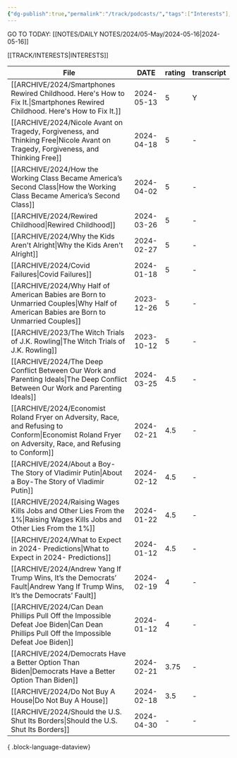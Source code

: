 ```yaml
---
{"dg-publish":true,"permalink":"/track/podcasts/","tags":["Interests"],"noteIcon":"","created":"2024-04-02 14:27","updated":"2024-04-02 14:28"}
---
```


GO TO TODAY: [[NOTES/DAILY NOTES/2024/05-May/2024-05-16\|2024-05-16]]


[[TRACK/INTERESTS\|INTERESTS]]

| File                                                                                                                                                       | DATE       | rating | transcript |
| ---------------------------------------------------------------------------------------------------------------------------------------------------------- | ---------- | ------ | ---------- |
| [[ARCHIVE/2024/Smartphones Rewired Childhood. Here's How to Fix It.\|Smartphones Rewired Childhood. Here's How to Fix It.]]                             | 2024-05-13 | 5      | Y          |
| [[ARCHIVE/2024/Nicole Avant on Tragedy, Forgiveness, and Thinking Free\|Nicole Avant on Tragedy, Forgiveness, and Thinking Free]]                       | 2024-04-18 | 5      | \-         |
| [[ARCHIVE/2024/How the Working Class Became America’s Second Class\|How the Working Class Became America’s Second Class]]                               | 2024-04-02 | 5      | \-         |
| [[ARCHIVE/2024/Rewired Childhood\|Rewired Childhood]]                                                                                                   | 2024-03-26 | 5      | \-         |
| [[ARCHIVE/2024/Why the Kids Aren't Alright\|Why the Kids Aren't Alright]]                                                                               | 2024-02-27 | 5      | \-         |
| [[ARCHIVE/2024/Covid Failures\|Covid Failures]]                                                                                                         | 2024-01-18 | 5      | \-         |
| [[ARCHIVE/2024/Why Half of American Babies are Born to Unmarried Couples\|Why Half of American Babies are Born to Unmarried Couples]]                   | 2023-12-26 | 5      | \-         |
| [[ARCHIVE/2023/The Witch Trials of J.K. Rowling\|The Witch Trials of J.K. Rowling]]                                                                     | 2023-10-12 | 5      | \-         |
| [[ARCHIVE/2024/The Deep Conflict Between Our Work and Parenting Ideals\|The Deep Conflict Between Our Work and Parenting Ideals]]                       | 2024-03-25 | 4.5    | \-         |
| [[ARCHIVE/2024/Economist Roland Fryer on Adversity, Race, and Refusing to Conform\|Economist Roland Fryer on Adversity, Race, and Refusing to Conform]] | 2024-02-21 | 4.5    | \-         |
| [[ARCHIVE/2024/About a Boy-The Story of Vladimir Putin\|About a Boy-The Story of Vladimir Putin]]                                                       | 2024-02-12 | 4.5    | \-         |
| [[ARCHIVE/2024/Raising Wages Kills Jobs and Other Lies From the 1%\|Raising Wages Kills Jobs and Other Lies From the 1%]]                               | 2024-01-22 | 4.5    | \-         |
| [[ARCHIVE/2024/What to Expect in 2024- Predictions\|What to Expect in 2024- Predictions]]                                                               | 2024-01-12 | 4.5    | \-         |
| [[ARCHIVE/2024/Andrew Yang If Trump Wins, It’s the Democrats’ Fault\|Andrew Yang If Trump Wins, It’s the Democrats’ Fault]]                             | 2024-02-19 | 4      | \-         |
| [[ARCHIVE/2024/Can Dean Phillips Pull Off the Impossible Defeat Joe Biden\|Can Dean Phillips Pull Off the Impossible Defeat Joe Biden]]                 | 2024-01-12 | 4      | \-         |
| [[ARCHIVE/2024/Democrats Have a Better Option Than Biden\|Democrats Have a Better Option Than Biden]]                                                   | 2024-02-21 | 3.75   | \-         |
| [[ARCHIVE/2024/Do Not Buy A House\|Do Not Buy A House]]                                                                                                 | 2024-02-18 | 3.5    | \-         |
| [[ARCHIVE/2024/Should the U.S. Shut Its Borders\|Should the U.S. Shut Its Borders]]                                                                     | 2024-04-30 | \-     | \-         |

{ .block-language-dataview}

